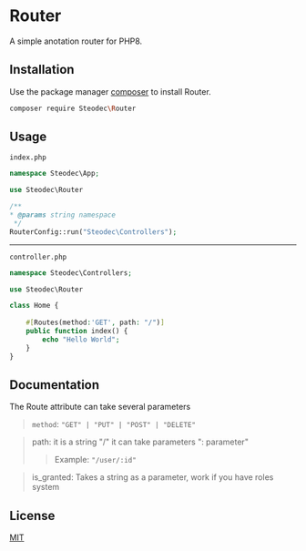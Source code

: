 # Router

A simple anotation router for PHP8.

## Installation

Use the package manager [composer](https://getcomposer.org/) to install Router.

```bash
composer require Steodec\Router
```

## Usage

`index.php`

```php
namespace Steodec\App;

use Steodec\Router

/**
* @params string namespace
 */
RouterConfig::run("Steodec\Controllers");

```
---
`controller.php`

```php
namespace Steodec\Controllers;

use Steodec\Router

class Home {
   
    #[Routes(method:'GET', path: "/")]
    public function index() {
        echo "Hello World";
    }
}
```
## Documentation

The Route attribute can take several parameters

>`method`: `"GET" | "PUT" | "POST" | "DELETE"`

> path: it is a string "/" it can take parameters ": parameter"
>> Example: `"/user/:id"`

> is_granted: Takes a string as a parameter, work if you have roles system

## License

[MIT]()